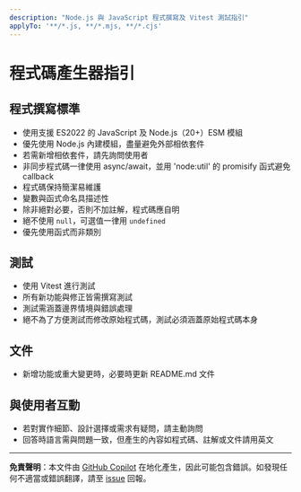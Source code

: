 ```yaml
---
description: "Node.js 與 JavaScript 程式撰寫及 Vitest 測試指引"
applyTo: '**/*.js, **/*.mjs, **/*.cjs'
---
```


# 程式碼產生器指引

## 程式撰寫標準
- 使用支援 ES2022 的 JavaScript 及 Node.js（20+）ESM 模組
- 優先使用 Node.js 內建模組，盡量避免外部相依套件
- 若需新增相依套件，請先詢問使用者
- 非同步程式碼一律使用 async/await，並用 'node:util' 的 promisify 函式避免 callback
- 程式碼保持簡潔易維護
- 變數與函式命名具描述性
- 除非絕對必要，否則不加註解，程式碼應自明
- 絕不使用 `null`，可選值一律用 `undefined`
- 優先使用函式而非類別

## 測試
- 使用 Vitest 進行測試
- 所有新功能與修正皆需撰寫測試
- 測試需涵蓋邊界情境與錯誤處理
- 絕不為了方便測試而修改原始程式碼，測試必須涵蓋原始程式碼本身

## 文件
- 新增功能或重大變更時，必要時更新 README.md 文件

## 與使用者互動
- 若對實作細節、設計選擇或需求有疑問，請主動詢問
- 回答時語言需與問題一致，但產生的內容如程式碼、註解或文件請用英文

---

**免責聲明**：本文件由 [GitHub Copilot](https://docs.github.com/copilot/about-github-copilot/what-is-github-copilot) 在地化產生，因此可能包含錯誤。如發現任何不適當或錯誤翻譯，請至 [issue](../../issues) 回報。
